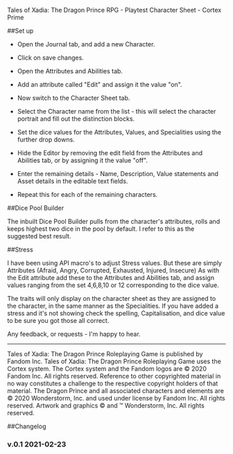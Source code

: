 Tales of Xadia: The Dragon Prince RPG - Playtest Character Sheet - Cortex Prime

##Set up

- Open the Journal tab, and add a new Character.
- Click on save changes.
- Open the Attributes and Abilities tab.
- Add an attribute called "Edit" and assign it the value "on".
- Now switch to the Character Sheet tab.
- Select the Character name from the list - this will select the character portrait and fill out the distinction blocks.
- Set the dice values for the Attributes, Values, and Specialities using the further drop downs.
- Hide the Editor by removing the edit field from the Attributes and Abilities tab, or by assigning it the value "off".
- Enter the remaining details - Name, Description, Value statements and Asset details in the editable text fields.

- Repeat this for each of the remaining characters.

##Dice Pool Builder

The inbuilt Dice Pool Builder pulls from the character's attributes, rolls and keeps highest two dice in the pool by default. I refer to this as the suggested best result.

##Stress

I have been using API macro's to adjust Stress values. But these are simply Attributes (Afraid, Angry, Corrupted, Exhausted, Injured, Insecure) As with the Edit attribute add these to the Attributes and Abilities tab, and assign values ranging from the set 4,6,8,10 or 12 corresponding to the dice value.

The traits will only display on the character sheet as they are assigned to the character, in the same manner as the Specialities. If you have added a stress and it's not showing check the spelling, Capitalisation, and dice value to be sure you got those all correct.

Any feedback, or requests - I'm happy to hear.

---

Tales of Xadia: The Dragon Prince Roleplaying Game is published by Fandom Inc.
Tales of Xadia: The Dragon Prince Roleplaying Game uses the Cortex system. The Cortex system and the Fandom logos are © 2020 Fandom Inc. All rights reserved. Reference to other copyrighted material in no way constitutes a challenge to the respective copyright holders of that material.
The Dragon Prince and all associated characters and elements are © 2020 Wonderstorm, Inc. and used under license by Fandom Inc. All rights reserved.
Artwork and graphics © and ™ Wonderstorm, Inc. All rights reserved.


##Changelog


### v.0.1 2021-02-23